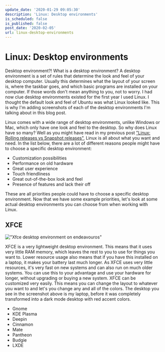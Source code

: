 ```yaml
---
update_date: '2020-01-29 09:05:30'
description: 'Linux: Desktop environments'
is_scheduled: false
is_published: false
post_date: '2020-02-05'
url: linux-desktop-environments
---
```


# Linux: Desktop environments
Desktop environment?! What is a desktop environment? A desktop environment is a set of rules that determine the look and feel of your desktop computer. Usually this determines what the layout of your screen is, where the taskbar goes, and which basic programs are installed on your computer. If those words don't mean anything to you, not to worry. I had now clue desktop environments existed for the first year I used Linux. I thought the default look and feel of Ubuntu was what Linux looked like. This is why I'm adding screenshots of each of the desktop environments I'm talking about in this blog post. 

Linux comes with a wide range of desktop environments, unlike Windows or Mac, which only have one look and feel to the desktop. So why does Linux have so many? Well as you might have read in my previous post ["Linux: Rolling releases vs Snapshot releases"](/articles/linux-rolling-releases-versus-snapshot-releases), Linux is all about what you want and need. In the list below, there are a lot of different reasons people might have to choose a specific desktop environment:

- Customization possibilities
- Performance on old hardware
- Great user experience
- Touch friendliness
- Great out-of-the-box look and feel
- Presence of features and lack their off

These are all priorities people could have to choose a specific desktop environment. Now that we have some example priorities, let's look at some actual desktop environments you can choose from when working with Linux.

## XFCE
!["Xfce desktop environment on endeavouros"](/images/articles/xfce-desktop-environment-on-endeavouros.png)

XFCE is a very lightweight desktop environment. This means that it uses very little RAM memory, which leaves the rest to you to use for things you want to. Lower resource usage also means that if you have this installed on a laptop, it makes your battery last much longer. As XFCE uses very little resources, it's very fast on new systems and can also run on much older systems. You can use this to your advantage and use your hardware for longer, without upgrading or buying a new system. XFCE can be customized very easily. This means you can change the layout to whatever you want to and let's you change any and all of the colors. The desktop you see in the screenshot above is my laptop, before it was completely transformed into a dark mode desktop with red accent colors. 

- Gnome
- KDE Plasma
- Deepin
- Cinnamon
- Mate
- Pantheon
- Budgie
- LXDE